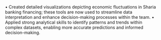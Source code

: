 • Created detailed visualizations depicting economic fluctuations in Sharia banking financing; these tools 
are now used to streamline data interpretation and enhance decision-making processes within the team.
• Applied strong analytical skills to identify patterns and trends within complex datasets, enabling more 
accurate predictions and informed decision-making.
